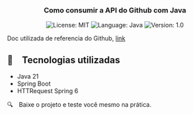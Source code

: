 <h3 align="center">
  Como consumir a API do Github com Java
</h3>

<p align="center">

  <img alt="License: MIT" src="https://img.shields.io/badge/license-MIT-%2304D361">
  <img alt="Language: Java" src="https://img.shields.io/badge/language-java-green">
  <img alt="Version: 1.0" src="https://img.shields.io/badge/version-1.0-yellowgreen">

</p>

Doc utilizada de referencia do Github, [link](https://docs.github.com/en/rest/using-the-rest-api/getting-started-with-the-rest-api?apiVersion=2022-11-28)

## :rocket: Tecnologias utilizadas

* Java 21
* Spring Boot
* HTTRequest Spring 6

:mag: Baixe o projeto e teste você mesmo na prática.
